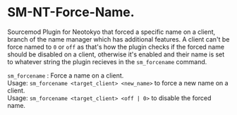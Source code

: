 # SM-NT-Force-Name.
Sourcemod Plugin for Neotokyo that forced a specific name on a client, branch of the name manager which has additional features. A client can't be force named to `0` or `off` as that's how the plugin checks if the forced name should be disabled on a client, otherwise it's enabled and their name is set to whatever string the plugin recieves in the `sm_forcename` command.

`sm_forcename` : Force a name on a client.   
Usage: `sm_forcename <target_client> <new_name>` to force a new name on a client.  
Usage: `sm_forcename <target_client> <off | 0>` to disable the forced name.
